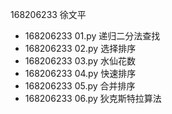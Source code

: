 168206233 徐文平

 - 168206233 01.py 递归二分法查找
 - 168206233 02.py 选择排序
 - 168206233 03.py 水仙花数
 - 168206233 04.py 快速排序
 - 168206233 05.py 合并排序
 - 168206233 06.py 狄克斯特拉算法
